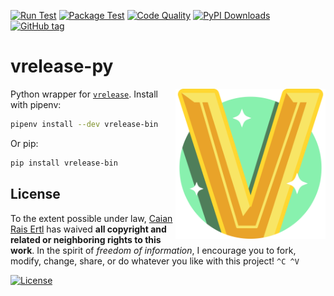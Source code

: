 [![Run Test][gh-run-t-shield]][gh-run-t-url]
[![Package Test][gh-pkg-t-shield]][gh-pkg-t-url]
[![Code Quality][lgtm-shield]][lgtm-url]
[![PyPI Downloads][pypi-shield]][pypi-url]
[![GitHub tag][tag-shield]][tag-url]

[gh-run-t-shield]: https://img.shields.io/github/workflow/status/vrelease/vrelease-py/run-test?label=run%20test&logo=github&style=flat-square
[gh-run-t-url]: https://github.com/vrelease/vrelease-py/actions/workflows/run-test.yml

[gh-pkg-t-shield]: https://img.shields.io/github/workflow/status/vrelease/vrelease-py/pkg-test?label=package%20test&logo=github&style=flat-square
[gh-pkg-t-url]: https://github.com/vrelease/vrelease-py/actions/workflows/pkg-test.yml

[lgtm-shield]: https://img.shields.io/lgtm/grade/python/g/vrelease/vrelease-py.svg?logo=lgtm&style=flat-square
[lgtm-url]: https://lgtm.com/projects/g/vrelease/vrelease-py/context:python

[pypi-shield]: https://img.shields.io/pypi/dm/vrelease-bin?logo=python&logoColor=fff&style=flat-square
[pypi-url]: https://pypi.org/project/vrelease-bin

[tag-shield]: https://img.shields.io/github/tag/vrelease/vrelease-py.svg?logo=git&logoColor=FFF&style=flat-square
[tag-url]: https://github.com/vrelease/vrelease-py/releases


# vrelease-py

<img src="icon.svg" height="240px" align="right"/>

Python wrapper for [`vrelease`][vrelease]. Install with pipenv:

```sh
pipenv install --dev vrelease-bin
```

Or pip:

```sh
pip install vrelease-bin
```

[vrelease]: https://github.com/vrelease/vrelease


## License

To the extent possible under law, [Caian Rais Ertl][me] has waived __all
copyright and related or neighboring rights to this work__. In the spirit of
_freedom of information_, I encourage you to fork, modify, change, share, or do
whatever you like with this project! `^C ^V`

[![License][cc-shield]][cc-url]

[me]: https://github.com/caiertl
[cc-shield]: https://forthebadge.com/images/badges/cc-0.svg
[cc-url]: http://creativecommons.org/publicdomain/zero/1.0
